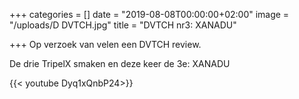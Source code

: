 +++
categories = []
date = "2019-08-08T00:00:00+02:00"
image = "/uploads/D DVTCH.jpg"
title = "DVTCH nr3: XANADU"

+++
Op verzoek van velen een DVTCH review. 

De drie TripelX smaken en deze keer de 3e: XANADU

{{< youtube Dyq1xQnbP24>}}